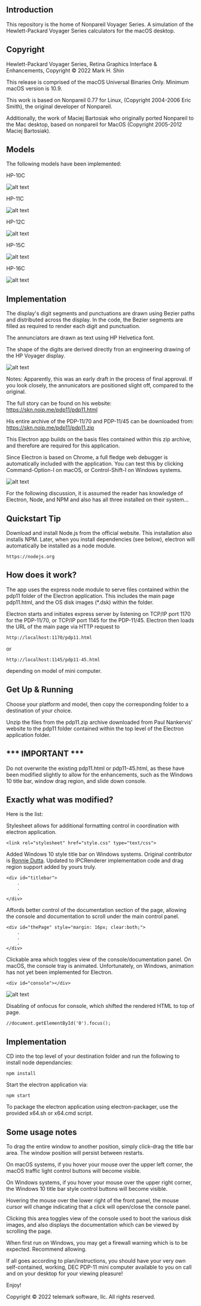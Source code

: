 ## Introduction

This repository is the home of Nonpareil Voyager Series.  A simulation of the Hewlett-Packard Voyager Series calculators for the macOS desktop.

## Copyright

Hewlett-Packard Voyager Series, Retina Graphics Interface & Enhancements, Copyright © 2022 Mark H. Shin

This release is comprised of the macOS Universal Binaries Only.  Minimum macOS version is 10.9.

This work is based on Nonpareil 0.77 for Linux, (Copyright 2004-2006 Eric Smith), the original developer of Nonpareil.

Additionally, the work of Maciej Bartosiak who originally ported Nonpareil to the Mac desktop, based on nonpareil for MacOS (Copyright 2005-2012 Maciej Bartosiak).

## Models

The following models have been implemented:

HP-10C

![alt text](./assets/10c-screen.png)

HP-11C

![alt text](./assets/11c-screen.png)

HP-12C

![alt text](./assets/12c-screen.png)

HP-15C

![alt text](./assets/15c-screen.png)

HP-16C

![alt text](./assets/16c-screen.png)


## Implementation

The display's digit segments and punctuations are drawn using Bezier paths and distributed across the display.  In the code, the Bezier segments are filled as required to render each digit and punctuation.

The annunciators are drawn as text using HP Helvetica font.

The shape of the digits are derived directly fron an engineering drawing of the HP Voyager display.

![alt text](./assets/kinpo-display.png)

Notes:  Apparently, this was an early draft in the process of final approval.  If you look closely, the annunicators are positioned slight off, compared to the original.




The full story can be found on his website:  https://skn.noip.me/pdp11/pdp11.html

His entire archive of the PDP-11/70 and PDP-11/45 can be downloaded from:  https://skn.noip.me/pdp11/pdp11.zip

This Electron app builds on the basis files contained within this zip archive, and therefore are required for this application.

Since Electron is based on Chrome, a full fledge web debugger is automatically included with the application.  You can test this by clicking Command-Option-I on macOS, or Control-Shift-I on Windows systems.

![alt text](./assets/pdp11-developer.png)

For the following discussion, it is assumed the reader has knowledge of Electron, Node, and NPM and also has all three installed on their system...
## Quickstart Tip
Download and install Node.js from the official website.  This installation also installs NPM.  Later, when you install dependencies (see below), electron will automatically be installed as a node module.
```
https://nodejs.org
```
## How does it work?

The app uses the express node module to serve files contained within the pdp11 folder of the Electron application.  This includes the main page pdp11.html, and the OS disk images (*.dsk) within the folder.

Electron starts and initiates express server by listening on TCP/IP port 1170 for the PDP-11/70, or TCP/IP port 1145 for the PDP-11/45.  Electron then loads the URL of the main page via HTTP request to
```
http://localhost:1170/pdp11.html
```
or
```
http://localhost:1145/pdp11-45.html
```
depending on model of mini computer.


## Get Up & Running

Choose your platform and model, then copy the corresponding folder to a destination of your choice.

Unzip the files from the pdp11.zip archive downloaded from Paul Nankervis' website to the pdp11 folder contained within the top level of the Electron application folder.

## *** IMPORTANT ***
Do not overwrite the existing pdp11.html or pdp11-45.html, as these have been modified slightly to allow for the enhancements, such as the Windows 10 title bar, window drag region, and slide down console.

## Exactly what was modified?
Here is the list:

Stylesheet allows for additional formatting control in coordination with electron application.
```
<link rel="stylesheet" href="style.css" type="text/css">
```
Added Windows 10 style title bar on Windows systems.  Original contributor is [Ronnie Dutta](https://github.com/binaryfunt/electron-seamless-titlebar-tutorial).  Updated to IPCRenderer implementation code and drag region support added by yours truly.
```
<div id="titlebar">
    .
    .
    .
</div>
```
Affords better control of the documentation section of the page, allowing the console and documentation to scroll under the main control panel.
```
<div id="thePage" style="margin: 16px; clear:both;">
    .
    .
    .
</div>
```
Clickable area which toggles view of the console/documentation panel.  On macOS, the console tray is animated.  Unfortunately, on Windows, animation has not yet been implemented for Electron.
```
<div id="console"></div>
```
![alt text](./assets/pdp11-console.png)

Disabling of onfocus for console, which shifted the rendered HTML to top of page.
```
//document.getElementById('0').focus();
```

## Implementation

CD into the top level of your destination folder and run the following to install node dependancies:
```
npm install
```
Start the electron application via:
```
npm start
```
To package the electron application using electron-packager, use the provided x64.sh or x64.cmd script.

## Some usage notes

To drag the entire window to another position, simply click-drag the title bar area.  The window position will persist between restarts.

On macOS systems, if you hover your mouse over the upper left corner, the macOS traffic light control buttons will become visible.

On Windows systems, if you hover your mouse over the upper right corner, the Windows 10 title bar style control buttons will become visible.

Hovering the mouse over the lower right of the front panel, the mouse cursor will change indicating that a click will open/close the console panel.

Clicking this area toggles view of the console used to boot the various disk images, and also displays the documentation which can be viewed by scrolling the page.

When first run on Windows, you may get a firewall warning which is to be expected.  Recommend allowing.

If all goes according to plan/instructions, you should have your very own self-contained, working, DEC PDP-11 mini computer available to you on call and on your desktop for your viewing pleasure!

Enjoy!


Copyright © 2022 telemark software, llc.  All rights reserved.